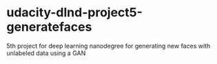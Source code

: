 # udacity-dlnd-project5-generatefaces
5th project for deep learning nanodegree for generating new faces with unlabeled data using a GAN
